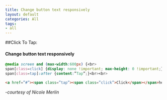```yaml
---
title: Change button text responsively
layout: default
categories: All
tags: 
- all
---
```


##Click To Tap:
####   Change button text responsively

```css	
@media screen and (max-width:600px) {<br>
span[class=click] {display: none !important; max-height: 0 !important;}<br>
span[class=tap]:after {content:”Tap”;}<br><br>
```

```html
<a href=”#”><span class=”tap”><span class=”click”>Click</span></span>here</a>
```

<em>-courtesy of Nicole Merlin</em>